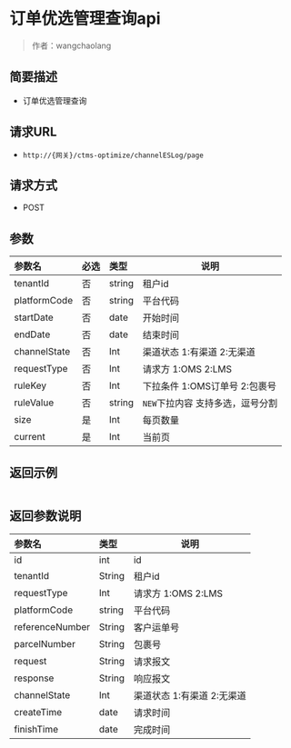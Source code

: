 # 订单优选管理查询api

> 作者：wangchaolang

## 简要描述

- 订单优选管理查询

## 请求URL
- ` http://{网关}/ctms-optimize/channelESLog/page `
  
## 请求方式
- POST

## 参数

|参数名|必选|类型|说明|
|:----    |:---|:----- |-----   |
|tenantId |否  |string |租户id   |
|platformCode |否   |string |平台代码    |
|startDate     |否  |date | 开始时间    |
|endDate     |否  |date | 结束时间    |
|channelState     |否  |Int | 渠道状态   1:有渠道 2:无渠道  |
|requestType     |否  |Int | 请求方 1:OMS  2:LMS  |
|ruleKey     |否  |Int |下拉条件 1:OMS订单号  2:包裹号  |
|ruleValue |否   |string |`NEW`下拉内容 支持多选，逗号分割    |
|size     |是  |Int | 每页数量|
|current     |是  |Int | 当前页|
## 返回示例 

```

```

## 返回参数说明 

|参数名|类型|说明|
|:-----  |:-----|-----                           |
|id |int   |id |
|tenantId |String   |租户id |
|requestType |Int | 请求方 1:OMS  2:LMS  |
|platformCode  |string |平台代码    |
|referenceNumber |String   |客户运单号 |
|parcelNumber |String   |包裹号 |
|request |String   |请求报文 |
|response |String   |响应报文 |
|channelState   |Int | 渠道状态   1:有渠道 2:无渠道  |
|createTime   |date | 请求时间 |
|finishTime   |date | 完成时间 |
